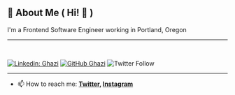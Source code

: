 
## 🚀 About Me ( Hi! 👋 )
I'm a Frontend Software Engineer working in Portland, Oregon

---

<br/>

[![Linkedin: Ghazi](https://img.shields.io/badge/-John_Edmondson-blue?style=flat-square&logo=Linkedin&logoColor=white&link=https://www.linkedin.com/in/johnedmondsondev/)](https://www.linkedin.com/in/johnedmondsondev/)
[![GitHub Ghazi](https://img.shields.io/github/followers/basicjohn?label=follow&style=social)](https://github.com/basicjohn)
![Twitter Follow](https://img.shields.io/twitter/follow/basicjohn?style=social)

---

- 📫 How to reach me:
  **[Twitter](https://twitter.com/basicjohn), [Instagram](https://instagram.com/basicjohn)**



